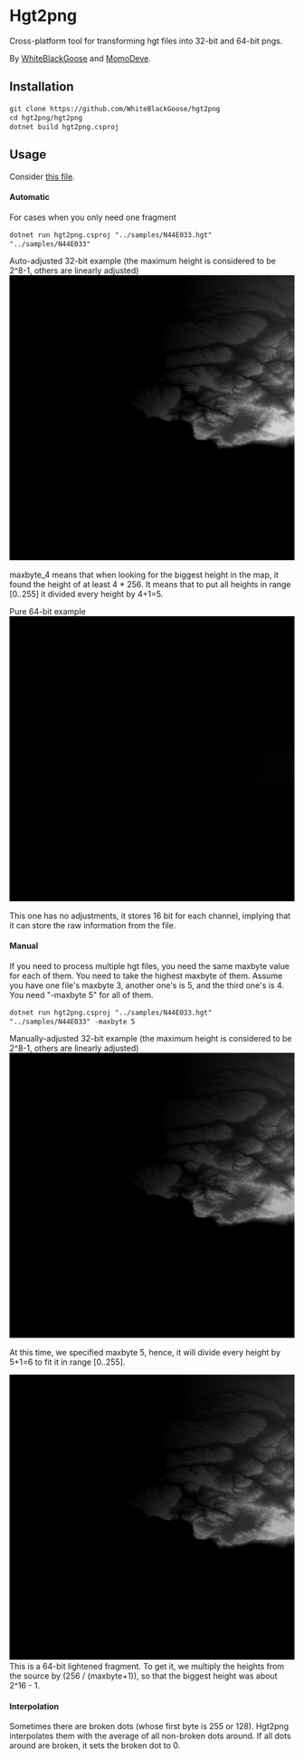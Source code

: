 # Hgt2png

Cross-platform tool for transforming hgt files into 32-bit and 64-bit pngs.

By <a href="https://github.com/WhiteBlackGoose">WhiteBlackGoose</a> and <a href="https://github.com/MomoDeve">MomoDeve</a>.

## Installation

```
git clone https://github.com/WhiteBlackGoose/hgt2png
cd hgt2png/hgt2png
dotnet build hgt2png.csproj
```

## Usage


Consider <a href="./samples/N44E033.hgt">this file</a>.


#### Automatic

For cases when you only need one fragment

```
dotnet run hgt2png.csproj "../samples/N44E033.hgt" "../samples/N44E033"
```

Auto-adjusted 32-bit example (the maximum height is considered to be 2^8-1, others are linearly adjusted)
<img src="./samples/N44E033_32bit_maxbyte_4.png">

maxbyte_4 means that when looking for the biggest height in the map, it found the height of at least 4 * 256. It means that
to put all heights in range [0..255] it divided every height by 4+1=5.


Pure 64-bit example
<img src="./samples/N44E033_64bit.png">

This one has no adjustments, it stores 16 bit for each channel, implying that it can store the raw information from the file.

#### Manual

If you need to process multiple hgt files, you need the same maxbyte value for each of them. You need to take the highest maxbyte of them.
Assume you have one file's maxbyte 3, another one's is 5, and the third one's is 4. You need "-maxbyte 5" for all of them.

```
dotnet run hgt2png.csproj "../samples/N44E033.hgt" "../samples/N44E033" -maxbyte 5
```

Manually-adjusted 32-bit example (the maximum height is considered to be 2^8-1, others are linearly adjusted)
<img src="./samples/N44E033_32bit_maxbyte_5.png">

At this time, we specified maxbyte 5, hence, it will divide every height by 5+1=6 to fit it in range [0..255].

<img src="./samples/N44E033_64bit_lightened_maxbyte_5.png">
This is a 64-bit lightened fragment. To get it, we multiply the heights from the source by (256 / (maxbyte+1)), so that the biggest height
was about 2^16 - 1.

#### Interpolation

Sometimes there are broken dots (whose first byte is 255 or 128). Hgt2png interpolates them with the average of all non-broken dots around. If all dots around are broken,
it sets the broken dot to 0.